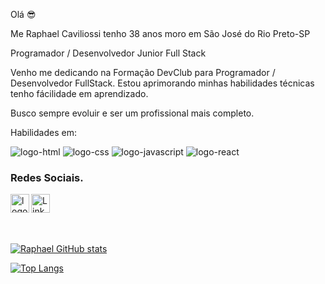 Olá :sunglasses:

Me Raphael Caviliossi tenho 38 anos moro em São José do Rio Preto-SP

Programador / Desenvolvedor Junior Full Stack

Venho me dedicando na Formação DevClub para Programador / Desenvolvedor FullStack.
Estou aprimorando minhas habilidades técnicas tenho fácilidade em aprendizado.

Busco sempre evoluir e ser um profissional mais completo.

Habilidades em:

<img src="https://img.shields.io/badge/HTML5-E34F26?style=for-the-badge&logo=html5&logoColor=white" alt="logo-html" />

<img src="https://img.shields.io/badge/CSS-239120?&style=for-the-badge&logo=css3&logoColor=white" alt="logo-css" />

<img src="https://img.shields.io/badge/JavaScript-323330?style=for-the-badge&logo=javascript&logoColor=F7DF1E" alt="logo-javascript" />

<img src="https://img.shields.io/badge/React-20232A?style=for-the-badge&logo=react&logoColor=61DAFB" alt="logo-react" />

### Redes Sociais.

<p>
<a href="https://www.instagram.com/raphaelcaviliossi/">
<img align="left" alt="logo-instagram" width="30px" src="https://www.svgrepo.com/show/520798/instagram.svg" />
</a>
<a href="https://www.linkedin.com/in/raphael-caviliosi-9b8b63304">
<img align="left" alt="Linkedin" width="30px" src="https://www.svgrepo.com/show/504546/linkedin.svg" />
</a>
</p>
<br />
<br />

<p align="left">
<br />

[![Raphael GitHub stats](https://github-readme-stats.vercel.app/api?username=raphaelcaviliossii)](https://github.com/anuraghazra/github-readme-stats)

[![Top Langs](https://github-readme-stats.vercel.app/api/top-langs/?username=raphaelcaviliossii)](https://github.com/anuraghazra/github-readme-stats)
